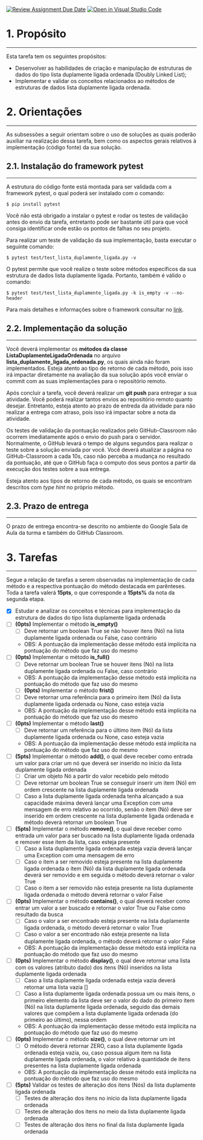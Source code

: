 [![Review Assignment Due Date](https://classroom.github.com/assets/deadline-readme-button-24ddc0f5d75046c5622901739e7c5dd533143b0c8e959d652212380cedb1ea36.svg)](https://classroom.github.com/a/BmBn3kJF)
[![Open in Visual Studio Code](https://classroom.github.com/assets/open-in-vscode-718a45dd9cf7e7f842a935f5ebbe5719a5e09af4491e668f4dbf3b35d5cca122.svg)](https://classroom.github.com/online_ide?assignment_repo_id=11360794&assignment_repo_type=AssignmentRepo)
# 1. Propósito
---
Esta tarefa tem os seguintes propósitos:
- Desenvolver as habilidades de criação e manipulação de estruturas de dados do tipo lista duplamente ligada ordenada (Doubly Linked List);
- Implementar e validar os conceitos relacionados ao métodos de estruturas de dados lista duplamente ligada ordenada.

# 2. Orientações
---

As subsessões a seguir orientam sobre o uso de soluções as quais poderão auxiliar na realização dessa tarefa, bem como os aspectos gerais relativos à implementação (código fonte) da sua solução.

## 2.1. Instalação do framework pytest
---
A estrutura do código fonte está montada para ser validada com a framework pytest, o qual poderá ser instalado com o comando:

```console
$ pip install pytest
```

Você não está obrigado a instalar o pytest e rodar os testes de validação antes do envio da tarefa, entretanto pode ser bastante útil para que você consiga identificar onde estão os pontos de falhas no seu projeto.

Para realizar um teste de validação da sua implementação, basta executar o seguinte comando:

```console
$ pytest test/test_lista_duplamente_ligada.py -v
```

O pytest permite que você realize o teste sobre métodos específicos da sua estrutura de dados lista duplamente ligada. Portanto, também é válido o comando:

```console
$ pytest test/test_lista_duplamente_ligada.py -k is_empty -v --no-header
```

Para mais detalhes e informações sobre o framework consultar no [link](https://docs.pytest.org/en/7.3.x/contents.html).

## 2.2. Implementação da solução
---

Você deverá implementar os **métodos da classe ListaDuplamenteLigadaOrdenada** no arquivo **lista_duplamente_ligada_ordenada.py**, os quais ainda não foram implementados. Esteja atento ao tipo de retorno de cada método, pois isso irá impactar diretamente na avaliação da sua solução após você enviar o commit com as suas implementações para o repositório remoto.

Após concluir a tarefa, você deverá realizar um **git push** para entregar a sua atividade. Você poderá realizar tantos envios ao repositório remoto quanto desejar. Entretanto, esteja atento ao prazo de entreda da atividade para não realizar a entrega com atraso, pois isso irá impactar sobre a nota da atividade. 

Os testes de validação da pontuação realizados pelo GitHub-Classroom não ocorrem imediatamente após o envio do push para o servidor. Normalmente, o GitHub levará o tempo de alguns segundos para realizar o teste sobre a solução enviada por você. Você deverá atualizar a página no GitHub-Classroom a cada 10s, caso não perceba a mudança no resultado da pontuação, até que o GitHub faça o computo dos seus pontos a partir da execução dos testes sobre a sua entrega.

Esteja atento aos tipos de retorno de cada método, os quais se encontram descritos com _type hint_ no próprio método.

## 2.3. Prazo de entrega
---

O prazo de entrega encontra-se descrito no ambiente do Google Sala de Aula da turma e também do GitHub Classroom.


# 3. Tarefas
---

Segue a relação de tarefas a serem observadas na implementação de cada método e a respectiva pontuação do método destacada em parênteses. Toda a tarefa valerá **15pts**, o que corresponde a **15pts%** da nota da segunda etapa.

- [x] Estudar e analizar os conceitos e técnicas para implementação da estrutura de dados do tipo lista duplamente ligada ordenada
- [ ] **(0pts)** Implementar o método **is_empty()**
  - [ ] Deve retornar um boolean True se não houver itens (Nó) na lista duplamente ligada ordenada ou False, caso contrário
  - OBS: A pontuação da implementação desse método está implícita na pontuação do método que faz uso do mesmo
- [ ] **(0pts)** Implementar o método **is_full()**
  - [ ] Deve retornar um boolean True se houver itens (Nó) na lista duplamente ligada ordenada ou False, caso contrário
  - OBS: A pontuação da implementação desse método está implícita na pontuação do método que faz uso do mesmo
  - [ ] **(0pts)** Implementar o método **frist()**
  - [ ] Deve retornar uma referência para o primeiro item (Nó) da lista duplamente ligada ordenada ou None, caso esteja vazia
  - OBS: A pontuação da implementação desse método está implícita na pontuação do método que faz uso do mesmo
- [ ] **(0pts)** Implementar o método **last()**
  - [ ] Deve retornar um referência para o último item (Nó) da lista duplamente ligada ordenada ou None, caso esteja vazia
  - OBS: A pontuação da implementação desse método está implícita na pontuação do método que faz uso do mesmo
- [ ] **(5pts)** Implementar o método **add()**, o qual deve receber como entrada um valor para criar um nó que deverá ser inserido no início da lista duplamente ligada ordenada
  - [ ] Criar um objeto Nó a partir do valor recebido pelo método
  - [ ] Deve retornar um boolean True se conseguir inserir um item (Nó) em ordem crescente na lista duplamente ligada ordenada
  - [ ] Caso a lista duplamente ligada ordenada tenha alcançado a sua capacidade máxima deverá lançar uma Exception com uma mensagem de erro relativo ao ocorrido, senão o item (Nó) deve ser inserido em ordem crescente na lista duplamente ligada ordenada e método deverá retornar um boolean True
- [ ] **(5pts)** Implementar o método **remove()**, o qual deve receber como entrada um valor para ser buscado na lista duplamente ligada ordenada e remover esse item da lista, caso esteja presente 
  - [ ] Caso a lista duplamente ligada ordenada esteja vazia deverá lançar uma Exception com uma mensagem de erro
  - [ ] Caso o item a ser removido esteja presente na lista duplamente ligada ordenada o item (Nó) da lista duplamente ligada ordenada deverá ser removido e em seguida o método deverá retornar o valor True
  - [ ] Caso o item a ser removido não esteja presente na lista duplamente ligada ordenada o método deverá retornar o valor False
- [ ] **(0pts)** Implementar o método **contains()**, o qual deverá receber como entrar um valor a ser buscado e retornar o valor True ou False como resultado da busca
  - [ ] Caso o valor a ser encontrado esteja presente na lista duplamente ligada ordenada, o método deverá retornar o valor True
  - [ ] Caso o valor a ser encontrado não esteja presente na lista duplamente ligada ordenada, o método deverá retornar o valor False
  - OBS: A pontuação da implementação desse método está implícita na pontuação do método que faz uso do mesmo
- [ ] **(0pts)** Implementar o método **display()**, o qual deve retornar uma lista com os valores (atributo dado) dos itens (Nó) inseridos na lista duplamente ligada ordenada
  - [ ] Caso a lista duplamente ligada ordenada esteja vazia deverá retornar uma lista vazia []
  - [ ] Caso a lista duplamente ligada ordenada possua um ou mais itens, o primeiro elemento da lista deve ser o valor do dado do primeiro item (Nó) na lista duplamente ligada ordenada, seguido das demais valores que compõem a lista duplamente ligada ordenada (do primeiro ao último), nessa ordem
  - OBS: A pontuação da implementação desse método está implícita na pontuação do método que faz uso do mesmo
- [ ] **(0pts)** Implementar o método **size()**, o qual deve retornar um int
  - [ ] O método deverá retornar ZERO, caso a lista duplamente ligada ordenada esteja vazia, ou, caso possua algum item na lista duplamente ligada ordenada, o valor relativo à quantidade de itens presentes na lista duplamente ligada ordenada
  - OBS: A pontuação da implementação desse método está implícita na pontuação do método que faz uso do mesmo
- [ ] **(5pts)** Validar os testes de alteração dos itens (Nós) da lista duplamente ligada ordenada
  - [ ] Testes de alteração dos itens no início da lista duplamente ligada ordenada
  - [ ] Testes de alteração dos itens no meio da lista duplamente ligada ordenada
  - [ ] Testes de alteração dos itens no final da lista duplamente ligada ordenada